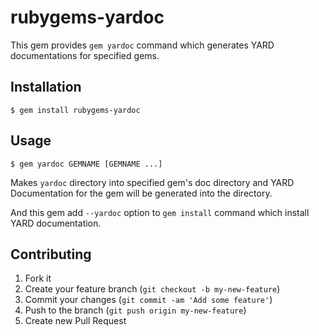 rubygems-yardoc
===============

This gem provides `gem yardoc` command which generates YARD documentations for specified gems.

Installation
------------

    $ gem install rubygems-yardoc

Usage
-----

    $ gem yardoc GEMNAME [GEMNAME ...]

Makes `yardoc` directory into specified gem's doc directory and
YARD Documentation for the gem will be generated into the directory.

And this gem add `--yardoc` option to `gem install` command
which install YARD documentation.

Contributing
------------

1. Fork it
2. Create your feature branch (`git checkout -b my-new-feature`)
3. Commit your changes (`git commit -am 'Add some feature'`)
4. Push to the branch (`git push origin my-new-feature`)
5. Create new Pull Request

[1]: https://github.com/vmg/redcarpet

